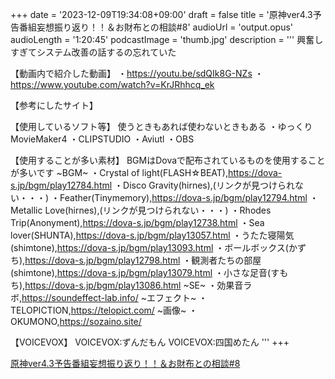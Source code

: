 +++
date = '2023-12-09T19:34:08+09:00'
draft = false
title = '原神ver4.3予告番組妄想振り返り！！＆お財布との相談#8'
audioUrl = 'output.opus'
audioLength = '1:20:45'
podcastImage = 'thumb.jpg'
description = '''
興奮しすぎてシステム改善の話するの忘れていた

【動画内で紹介した動画】
・https://youtu.be/sdQIk8G-NZs
・https://www.youtube.com/watch?v=KrJRhhcq_ek

【参考にしたサイト】


【使用しているソフト等】
使うときもあれば使わないときもある
・ゆっくりMovieMaker4
・CLIPSTUDIO
・Aviutl
・OBS

【使用することが多い素材】
BGMはDovaで配布されているものを使用することが多いです
~BGM~
・Crystal of light(FLASH☆BEAT),https://dova-s.jp/bgm/play12784.html 
・Disco Gravity(hirnes),(リンクが見つけられない・・・)
・Feather(Tinymemory),https://dova-s.jp/bgm/play12794.html
・Metallic Love(hirnes),(リンクが見つけられない・・・)
・Rhodes Trip(Anonyment),https://dova-s.jp/bgm/play12738.html
・Sea lover(SHUNTA),https://dova-s.jp/bgm/play13057.html
・うたた寝陽気(shimtone),https://dova-s.jp/bgm/play13093.html
・ボールボックス(かずち),https://dova-s.jp/bgm/play12798.html
・観測者たちの部屋(shimtone),https://dova-s.jp/bgm/play13079.html
・小さな足音(すもち),https://dova-s.jp/bgm/play13086.html
~SE~
・効果音ラボ,https://soundeffect-lab.info/
~エフェクト~
・TELOPICTION,https://telopict.com/
~画像~
・OKUMONO,https://sozaino.site/

【VOICEVOX】
VOICEVOX:ずんだもん
VOICEVOX:四国めたん
'''
+++

[原神ver4.3予告番組妄想振り返り！！＆お財布との相談#8](https://youtu.be/beSPaVilabo)
